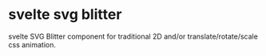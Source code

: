 # svelte svg blitter
svelte SVG Blitter component for traditional 2D and/or translate/rotate/scale css animation.
